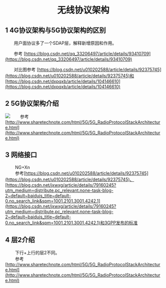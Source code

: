 # <center>无线协议架构</center>
## 1 4G协议架构与5G协议架构的区别
&emsp;&emsp;用户面协议多了一个SDAP层，解释新增原因和作用。<br>

&emsp;&emsp;参考 [https://blog.csdn.net/qq_33206497/article/details/93410709](https://blog.csdn.net/qq_33206497/article/details/93410709)

&emsp;&emsp;对比图参考 [https://blog.csdn.net/u010202588/article/details/92375745](https://blog.csdn.net/u010202588/article/details/92375745)和[https://blog.csdn.net/dxpqxb/article/details/104146610](https://blog.csdn.net/dxpqxb/article/details/104146610)

## 2 5G协议架构介绍
![](https://gitee.com/luo_yu_song/img-load/raw/master/NoteImg/无线协议架构.png)
&emsp;&emsp;参考 [http://www.sharetechnote.com/html/5G/5G_RadioProtocolStackArchitecture.html](http://www.sharetechnote.com/html/5G/5G_RadioProtocolStackArchitecture.html)

## 3 网络接口
&emsp;&emsp; NG+Xn<br>
&emsp;&emsp; 参考[https://blog.csdn.net/u010202588/article/details/92375745](https://blog.csdn.net/u010202588/article/details/92375745)、[https://blog.csdn.net/jxwxg/article/details/79160245?utm_medium=distribute.pc_relevant.none-task-blog-2~default~baidujs_title~default-0.no_search_link&spm=1001.2101.3001.4242.1](https://blog.csdn.net/jxwxg/article/details/79160245?utm_medium=distribute.pc_relevant.none-task-blog-2~default~baidujs_title~default-0.no_search_link&spm=1001.2101.3001.4242.1)和3GPP发布的标准

## 4 层2介绍
&emsp;&emsp; 下行+上行的层2不同。<br>
&emsp;&emsp; 参考[http://www.sharetechnote.com/html/5G/5G_RadioProtocolStackArchitecture.html](http://www.sharetechnote.com/html/5G/5G_RadioProtocolStackArchitecture.html)